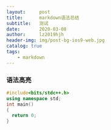 ```yaml
---
layout:     post
title:      markdown语法总结
subtitle:   测试
date:       2020-03-08
author:     lz2019hjh
header-img: img/post-bg-ios9-web.jpg
catalog: true
tags:
    - markdown
---
```

### 语法高亮
```cpp
#include<bits/stdc++.h>
using namespace std;
int main()
{
  return 0;
}
```

